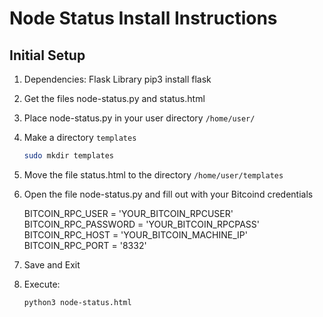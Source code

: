 # Node Status Install Instructions

## Initial Setup
1. Dependencies:
   Flask Library
   pip3 install flask
2. Get the files node-status.py and status.html
3. Place node-status.py in your user directory `/home/user/`
4. Make a directory `templates`
   ```bash
   sudo mkdir templates
   ```
5. Move the file status.html to the directory `/home/user/templates`

6. Open the file node-status.py and fill out with your Bitcoind credentials

   BITCOIN_RPC_USER = 'YOUR_BITCOIN_RPCUSER'
   BITCOIN_RPC_PASSWORD = 'YOUR_BITCOIN_RPCPASS'
   BITCOIN_RPC_HOST = 'YOUR_BITCOIN_MACHINE_IP'
   BITCOIN_RPC_PORT = '8332'

7. Save and Exit

8. Execute:
   ```bash
   python3 node-status.html
   ```
   
   
